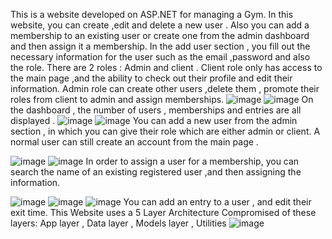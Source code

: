 This is a website developed on ASP.NET for managing a Gym.
In this website, you can create ,edit and delete a new user . Also you can add a membership to an existing user or create one from the admin dashboard and then assign it a membership.
In the add user section , you fill out the necessary information for the user such as the email ,password and also the role.
There are 2 roles : Admin and client . 
Client role only has access to the main page ,and the ability to check out their profile and edit their information.
Admin role can create other users ,delete them , promote their roles from client to admin and assign memberships.
![image](https://github.com/denikrasniqi/GymManagementSystemProject/assets/34380779/91f6e623-2b92-4786-a02d-ae5c0d7f0003)
![image](https://github.com/denikrasniqi/GymManagementSystemProject/assets/34380779/63fcc207-22e2-4293-86ae-9a99f9dc3d39)
On the dashboard , the number of users , memberships and entries are all displayed .
![image](https://user-images.githubusercontent.com/34380779/229549524-f1051387-9d78-4c9d-a0d5-83b9317da190.png)
![image](https://user-images.githubusercontent.com/34380779/229549725-e569522d-7a09-41a2-8ae6-4601343c4da4.png)
You can add a new user from the admin section , in which you can give their role which are either admin or client. A normal user can still create an account from the main page .

![image](https://github.com/denikrasniqi/GymManagementSystemProject/assets/34380779/2d652ad2-2b1c-46f2-b781-b4dd9de36c49)
![image](https://github.com/denikrasniqi/GymManagementSystemProject/assets/34380779/43e04f19-12be-41fb-b9a9-4f1dac4b820c)
In order to assign a user for a membership, you can search the name of an existing registered user ,and then assigning the information.

![image](https://github.com/denikrasniqi/GymManagementSystemProject/assets/34380779/24702e97-62a5-4f23-8859-274621ad6949)
![image](https://github.com/denikrasniqi/GymManagementSystemProject/assets/34380779/54439691-87f5-43d4-a063-4f598fb0c724)
![image](https://github.com/denikrasniqi/GymManagementSystemProject/assets/34380779/7f6bb164-dd0f-46e2-b221-57dce7dbb3b3)
You can add an entry to a user , and edit their exit time.
This Website uses a 5 Layer Architecture Compromised of these layers: App layer , Data layer , Models layer , Utilities
![image](https://user-images.githubusercontent.com/34380779/229550474-6c028ba3-47a7-496c-be31-21b52697dbf9.png)


